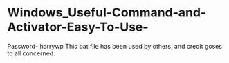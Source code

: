 # Windows_Useful-Command-and-Activator-Easy-To-Use-
Password- harrywp  This bat file has been used by others, and credit goses to all concerned. 
